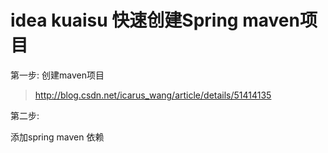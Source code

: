# idea kuaisu 快速创建Spring maven项目


第一步: 创建maven项目

> http://blog.csdn.net/icarus_wang/article/details/51414135

第二步:

添加spring maven 依赖




















